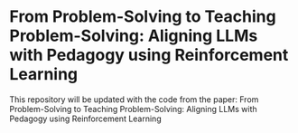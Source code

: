 # From Problem-Solving to Teaching Problem-Solving: Aligning LLMs with Pedagogy using Reinforcement Learning
This repository will be updated with the code from the paper: From Problem-Solving to Teaching Problem-Solving: Aligning LLMs with Pedagogy using Reinforcement Learning
